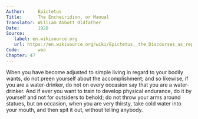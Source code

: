 ```yaml
---
Author:     Epictetus  
Title:      The Encheiridion, or Manual  
Translator: William Abbott Oldfather  
Date:       1928  
Source: 
   label: en.wikisource.org
   url: https://en.wikisource.org/wiki/Epictetus,_the_Discourses_as_reported_by_Arrian,_the_Manual,_and_Fragments/Manual 
Code:       wao  
Chapter: 47
---
```


When you have become adjusted to simple living in regard to your bodily wants,
do not preen yourself about the accomplishment; and so likewise, if you are a
water-drinker, do not on every occasion say that you are a water-drinker. And
if ever you want to train to develop physical endurance, do it by yourself and
not for outsiders to behold; do not throw your arms around statues, but on
occasion, when you are very thirsty, take cold water into your mouth, and then
spit it out, without telling anybody.


